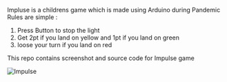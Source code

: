 Impluse is a childrens game which is made using Arduino during Pandemic
Rules are simple : 
1) Press Button to stop the light
2) Get 2pt if you land on yellow and 1pt if you land on green
3) loose your turn if you land on red

This repo contains screenshot and source code for Impulse game

![Impulse](https://user-images.githubusercontent.com/29531094/103487387-ffac3180-4e2a-11eb-84ea-e1eb5756b71e.gif)